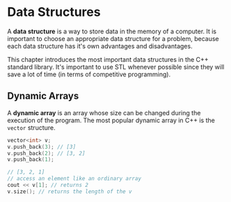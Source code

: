 # Data Structures

A **data structure** is a way to store data in the memory of a computer. It is important to choose an appropriate data structure for a problem, because each data structure has it's own advantages and disadvantages.

This chapter introduces the most important data structures in the C++ standard library. It's important to use STL whenever possible since they will save a lot of time (in terms of competitive programming).

## Dynamic Arrays

A **dynamic array** is an array whose size can be changed during the execution of the program. The most popular dynamic array in C++ is the `vector` structure.

```c++
vector<int> v;
v.push_back(3); // [3]
v.push_back(2); // [3, 2]
v.push_back(1);

// [3, 2, 1]
// access an element like an ordinary array
cout << v[1]; // returns 2
v.size(); // returns the length of the v 
```
